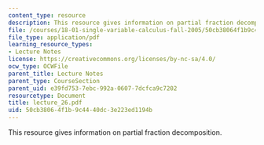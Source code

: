 ```yaml
---
content_type: resource
description: This resource gives information on partial fraction decomposition.
file: /courses/18-01-single-variable-calculus-fall-2005/50cb38064f1b9c4440dc3e223ed1194b_lecture_26.pdf
file_type: application/pdf
learning_resource_types:
- Lecture Notes
license: https://creativecommons.org/licenses/by-nc-sa/4.0/
ocw_type: OCWFile
parent_title: Lecture Notes
parent_type: CourseSection
parent_uid: e39fd753-7ebc-992a-0607-7dcfca9c7202
resourcetype: Document
title: lecture_26.pdf
uid: 50cb3806-4f1b-9c44-40dc-3e223ed1194b
---
```

This resource gives information on partial fraction decomposition.